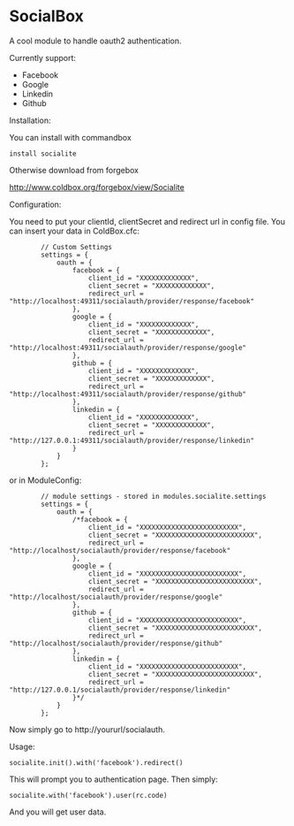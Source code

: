 # SocialBox

A cool module to handle oauth2 authentication.

Currently support:

* Facebook
* Google
* Linkedin
* Github

Installation:

You can install with commandbox

`install socialite`

Otherwise download from forgebox

http://www.coldbox.org/forgebox/view/Socialite

Configuration:

You need to put your clientId, clientSecret and redirect url in config file.
You can insert your data in ColdBox.cfc:

```
		// Custom Settings
		settings = {
			oauth = {
				facebook = {
					client_id = "XXXXXXXXXXXXX",
					client_secret = "XXXXXXXXXXXXX",
					redirect_url = "http://localhost:49311/socialauth/provider/response/facebook"					
				},
				google = {
					client_id = "XXXXXXXXXXXXX",
					client_secret = "XXXXXXXXXXXXX",
					redirect_url = "http://localhost:49311/socialauth/provider/response/google"					
				},
				github = {
					client_id = "XXXXXXXXXXXXX",
					client_secret = "XXXXXXXXXXXXX",
					redirect_url = "http://localhost:49311/socialauth/provider/response/github"					
				},
				linkedin = {
					client_id = "XXXXXXXXXXXXX",
					client_secret = "XXXXXXXXXXXXX",
					redirect_url = "http://127.0.0.1:49311/socialauth/provider/response/linkedin"					
				}
			}
		};
```

or in ModuleConfig:

```
		// module settings - stored in modules.socialite.settings
		settings = {
			oauth = {
				/*facebook = {
					client_id = "XXXXXXXXXXXXXXXXXXXXXXXXX",
					client_secret = "XXXXXXXXXXXXXXXXXXXXXXXXX",
					redirect_url = "http://localhost/socialauth/provider/response/facebook"					
				},
				google = {
					client_id = "XXXXXXXXXXXXXXXXXXXXXXXXX",
					client_secret = "XXXXXXXXXXXXXXXXXXXXXXXXX",
					redirect_url = "http://localhost/socialauth/provider/response/google"					
				},
				github = {
					client_id = "XXXXXXXXXXXXXXXXXXXXXXXXX",
					client_secret = "XXXXXXXXXXXXXXXXXXXXXXXXX",
					redirect_url = "http://localhost/socialauth/provider/response/github"					
				},
				linkedin = {
					client_id = "XXXXXXXXXXXXXXXXXXXXXXXXX",
					client_secret = "XXXXXXXXXXXXXXXXXXXXXXXXX",
					redirect_url = "http://127.0.0.1/socialauth/provider/response/linkedin"					
				}*/
			}
		};
```

Now simply go to http://yoururl/socialauth.

Usage:

`socialite.init().with('facebook').redirect()`

This will prompt you to authentication page. Then simply:

`socialite.with('facebook').user(rc.code)`

And you will get user data.